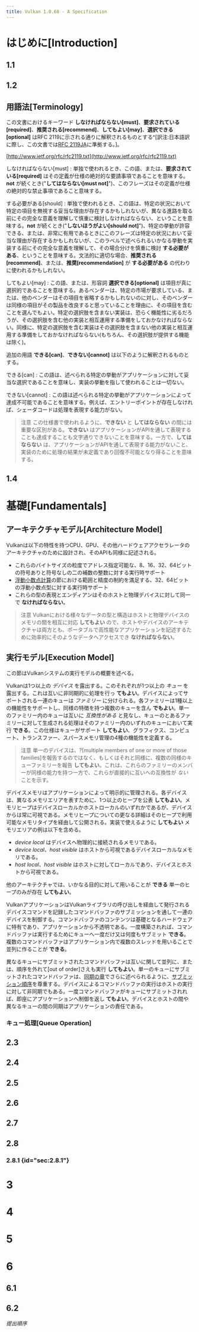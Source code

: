 ```yaml
---
title: Vulkan 1.0.68 - A Specification
---
```

# はじめに[Introduction]

## 1.1

## 1.2

## 用語法[Terminology]

この文書におけるキーワード **しなければならない[must]**、**要求されている[required]**、**推奨される[recommend]**、**してもよい[may]**、**選択できる[optional]** はRFC 2119に示される通りに解釈されるものとする^[訳注:日本語訳に際し、この文書では[RFC 2119JA](https://www.ipa.go.jp/security/rfc/RFC2119JA.html)に準拠する。]。

[http://www.ietf.org/rfc/rfc2119.txt](http://www.ietf.org/rfc/rfc2119.txt)

しなければならない[must]
: 単独で使われるとき、この語、または、**要求されている[required]** はその定義が仕様の絶対的な要請事項であることを意味する。**not** が続くとき("**してはならない[must not]**")、このフレーズはその定義が仕様の絶対的な禁止事項であること意味する。

する必要がある[should]
: 単独で使われるとき、この語は、特定の状況において特定の項目を無視する妥当な理由が存在するかもしれないが、異なる進路を取る前にその完全な意義を理解して慎重に検討しなければならない、ということを意味する。**not** が続くとき("**しないほうがよい[should not]**")、特定の挙動が許容できる、または、非常に有用であるときにこのフレーズは特定の状況において妥当な理由が存在するかもしれないが、このラベルで述べられるいかなる挙動を実装する前にその完全な意義を理解して、その場合分けを慎重に検討 **する必要がある**、ということを意味する。文法的に適切な場合、**推奨される[recommend]**、または、**推奨[recommendation]** が **する必要がある** の代わりに使われるかもしれない。

してもよい[may]
: この語、または、形容詞 **選択できる[optional]** は項目が真に選択的であることを意味する。あるベンダーは、特定の市場が要求している、または、他のベンダーはその項目を省略するかもしれないのに対し、そのベンダーは同様の項目がその製品を改良すると思っていることを理由に、その項目を含むことを選んでもよい。特定の選択肢を含まない実装は、恐らく機能性に劣るだろうが、その選択肢を含む他の実装と相互運用する準備をしておかなければならない。同様に、特定の選択肢を含む実装はその選択肢を含まない他の実装と相互運用する準備をしておかなければならない(もちろん、その選択肢が提供する機能は除く)。

追加の用語 **できる[can]**、**できない[cannot]** は以下のように解釈されるものとする。

できる[can]
: この語は、述べられる特定の挙動がアプリケーションに対して妥当な選択であることを意味し、実装の挙動を指して使われることは一切ない。

できない[cannot]
: この語は述べられる特定の挙動がアプリケーションによって達成不可能であることを意味する。例えば、エントリーポイントが存在しなければ、シェーダコードは処理を表現する能力がない。

> 注意
> この仕様書で使われるように、**できない** と **してはならない** の間には重要な区別がある。**できない** はアプリケーションがAPIを通して表現することも達成することも文字通りできないことを意味する。一方で、**してはならない** は、アプリケーションがAPIを通して表現する能力がないこと、実装のために処理の結果が未定義であり回復不可能となり得ることを意味する。

## 1.4

# 基礎[Fundamentals]

## アーキテクチャモデル[Architecture Model]

Vulkanは以下の特性を持つCPU、GPU、その他ハードウェアアクセラレータのアーキテクチャのために設計され、そのAPIも同様に記述される。

- これらのバイトサイズの粒度でアドレス指定可能な、8、16、32、64ビットの符号ありと符号なしの二の補数の整数に対する実行時サポート
- [浮動小数点計算](#sec:2.8.1)の節における範囲と精度の制約を満足する、32、64ビットの浮動小数点型に対する実行時サポート
- これらの型の表現とエンディアンはそのホストと物理デバイスに対して同一で **なければならない**。

> 注意
> Vulkanにおける様々なデータの型と構造はホストと物理デバイスのメモリの間を相互に対応 **してもよい** ので、ホストやデバイスのアーキテクチャは両方とも、ポータブルで高性能なアプリケーションを記述するために効率的にそのようなデータへアクセスでき **なければならない**。

## 実行モデル[Execution Model]

この節はVulkanシステムの実行モデルの概要を述べる。

Vulkanは1つ以上の *デバイス* を露出する。このそれぞれが1つ以上の *キュー* を露出する。これは互いに非同期的に処理を行っ **てもよい**。デバイスによってサポートされる一連のキューは *ファミリー* に分けられる。各ファミリーは1種以上の機能性をサポートし、同様の特徴を持つ複数のキューを含ん **でもよい**。単一のファミリー内のキューは互いに *互換性がある* と見なし、キューのとあるファミリーに対して生成される処理はそのファミリー内のいずれのキューにおいて実行 **できる**。この仕様はキューがサポート **してもよい**、グラフィクス、コンピュート、トランスファー、スパースメモリ管理の4種の機能性を定義する。

> 注意
> 単一のデバイスは、?[multiple members of one or more of those families]を報告するのではなく、もしくはそれと同様に、複数の同様のキューファミリーを報告 **してもよい**。これは、これらのファミリーのメンバーが同様の能力を持つ一方で、これらが直接的に互いへの互換性が *ない* ことを示す。

デバイスメモリはアプリケーションによって明示的に管理される。各デバイスは、異なるメモリエリアを表すために、1つ以上のヒープを公表 **してもよい**。メモリヒープはデバイスローカルかホストローカルのいずれかであるが、デバイスからは常に可視である。メモリヒープについての更なる詳細はそのヒープで利用可能なメモリタイプを経由して公開される。実装で使えるように **してもよい** メモリエリアの例は以下を含める。

- *device local* はデバイスへ物理的に接続されるメモリである。
- *device local*、*host visible* はホストから可視であるデバイスローカルなメモリである。
- *host local*、*host visible* はホストに対してローカルであり、デバイスとホストから可視である。

他のアーキテクチャでは、いかなる目的に対して用いることが **できる** 単一のヒープのみが存在 **してもよい**。

VulkanアプリケーションはVulkanライブラリの呼び出しを経由して発行されるデバイスコマンドを記録したコマンドバッファのサブミッションを通して一連のデバイスを制御する。コマンドバッファのコンテンツは基礎となるハードウェアに特有であり、アプリケーションから不透明である。一度構築されれば、コマンドバッファは実行するためにキューへ一度だけ又は何度もサブミット **できる**。複数のコマンドバッファはアプリケーション内で複数のスレッドを用いることで並列に作ることが **できる**。

異なるキューにサブミットされたコマンドバッファは互いに関して並列に、または、順序を外れて[out of order]さえも実行 **してもよい**。単一のキューにサブミットされたコマンドバッファは、[同期の章](#sec:6)でさらに述べられるように、[サブミッション順序](#submission_order)を尊重する。デバイスによるコマンドバッファの実行はホストの実行に対して非同期でもある。一度コマンドバッファがキューにサブミットされれば、即座にアプリケーションへ制御を返し **てもよい**。デバイスとホストの間や異なるキューの間の同期はアプリケーションの責任である。

### キュー処理[Queue Operation]

## 2.3

## 2.4

## 2.5

## 2.6

## 2.7

## 2.8

### 2.8.1 {id="sec:2.8.1"}

# 3

# 4

# 5

# 6

## 6.1

## 6.2

<a id="submission_order">*提出順序*</a>
